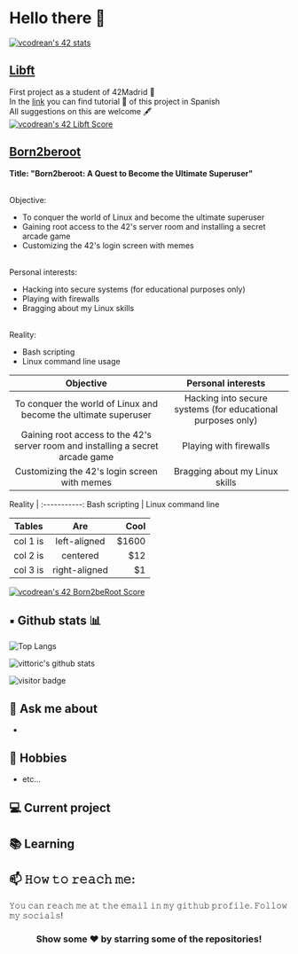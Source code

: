 # Hello there 👋

[![vcodrean's 42 stats](https://badge42.vercel.app/api/v2/cl8tyc4p100490gl7xdv5vwb1/stats?cursusId=21&coalitionId=64)](https://github.com/JaeSeoKim/badge42)

## [Libft](../../../Libft)
First project as a student of 42Madrid 🚀 <br>
In the [link](../../../Libft) you can find tutorial 📖 of this project in Spanish<br>
All suggestions on this are welcome 🖋 <br>
[![vcodrean's 42 Libft Score](https://badge42.vercel.app/api/v2/cl8tyc4p100490gl7xdv5vwb1/project/2815634)](https://github.com/JaeSeoKim/badge42)

## [Born2beroot](../../../Born2beRoot)
**Title: "Born2beroot: A Quest to Become the Ultimate Superuser"** <br> <br>

Objective:  <br>
- To conquer the world of Linux and become the ultimate superuser<br>
- Gaining root access to the 42's server room and installing a secret arcade game<br>
- Customizing the 42's login screen with memes<br> <br>

Personal interests:<br>

- Hacking into secure systems (for educational purposes only)<br>
- Playing with firewalls<br>
- Bragging about my Linux skills<br> <br>

Reality:<br>

- Bash scripting<br>
- Linux command line usage<br>


| Objective | Personal interests| 
|:----------: | :----------------: | 
To conquer the world of Linux and become the ultimate superuser | Hacking into secure systems (for educational purposes only)
Gaining root access to the 42's server room and installing a secret arcade game  | Playing with firewalls
Customizing the 42's login screen with memes | Bragging about my Linux skills

Reality                       |
:-----------: 
 Bash scripting | Linux command line
 
 | Tables   |      Are      |  Cool |
|----------|:-------------:|------:|
| col 1 is |  left-aligned | $1600 |
| col 2 is |    centered   |   $12 |
| col 3 is | right-aligned |    $1 |



[![vcodrean's 42 Born2beRoot Score](https://badge42.vercel.app/api/v2/cl8tyc4p100490gl7xdv5vwb1/project/2815634)](https://github.com/JaeSeoKim/badge42)


## ▪️ Github stats 📊

![Top Langs](https://github-readme-stats.vercel.app/api/top-langs/?username=vittoric&layout=compact&theme=algolia&hide_border=true)

![vittoric's github stats](https://github-readme-stats.vercel.app/api?username=vittoric&show_icons=true&hide_border=true&theme=algolia)

![visitor badge](https://visitor-badge.glitch.me/badge?page_id=vittoric.visitor-badge)

## 💬 Ask me about
- 

## 📅 Hobbies

- etc...

## 💻 Current project

## 📚 Learning


## 📫 𝙷𝚘𝚠 𝚝𝚘 𝚛𝚎𝚊𝚌𝚑 𝚖𝚎:
𝚈𝚘𝚞 𝚌𝚊𝚗 𝚛𝚎𝚊𝚌𝚑 𝚖𝚎 𝚊𝚝 𝚝𝚑𝚎 𝚎𝚖𝚊𝚒𝚕 𝚒𝚗 𝚖𝚢 𝚐𝚒𝚝𝚑𝚞𝚋 𝚙𝚛𝚘𝚏𝚒𝚕𝚎. 𝙵𝚘𝚕𝚕𝚘𝚠 𝚖𝚢 𝚜𝚘𝚌𝚒𝚊𝚕𝚜!
<!--
[<img src="https://raw.githubusercontent.com/Raymo111/Raymo111/master/socials/linkedin.png" height="40em" align="center" alt="Follow Raymo111 on LinkedIn" title="Follow Raymo111 on LinkedIn"/>](https://linkedin.com/in/Raymo111)
[<img src="https://raw.githubusercontent.com/Raymo111/Raymo111/master/socials/twitter.svg" height="40em" align="center" alt="Follow Raym0111 on Twitter" title="Follow Raymo111 on Twitter"/>](https://twitter.com/Raym0111)
[<img src="https://raw.githubusercontent.com/Raymo111/Raymo111/master/socials/instagram.svg" height="40em" align="center" alt="Follow Raymo111 on Instagram" title="Follow Raymo111 on Instagram"/>](https://instagram.com/Raymo111) -->

<div align="center">

### Show some ❤️ by starring some of the repositories!

</div>
